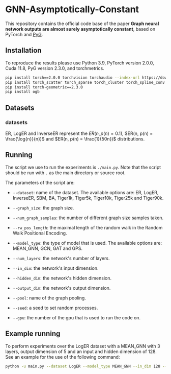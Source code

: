 # GNN-Asymptotically-Constant

This repository contains the official code base of the paper **Graph neural network outputs are almost surely asymptotically constant**, based on PyTorch and [PyG].

[PyG]: https://pytorch-geometric.readthedocs.io/en/latest/

## Installation ##
To reproduce the results please use Python 3.9, PyTorch version 2.0.0, Cuda 11.8, PyG version 2.3.0, and torchmetrics.

```bash
pip install torch==2.0.0 torchvision torchaudio --index-url https://download.pytorch.org/whl/cu118
pip install torch_scatter torch_sparse torch_cluster torch_spline_conv -f https://data.pyg.org/whl/torch-2.0.0+cu118.html
pip install torch-geometric==2.3.0
pip install ogb
```

## Datasets

### datasets

ER, LogER and InverseER represent the $`ER(n, p(n) = 0.1)`$, $`ER(n, p(n) = \frac{\log{n}}{n})`$
and $`ER(n, p(n) = \frac{1}{50n})`$ distributions.

## Running

The script we use to run the experiments is ``./main.py``.
Note that the script should be run with ``.`` as the main directory or source root.

The parameters of the script are:

- ``--dataset``: name of the dataset.
The available options are: ER, LogER, InverseER, SBM, BA, Tiger1k, Tiger5k, Tiger10k, Tiger25k and Tiger90k.

- ``--graph_size``: the graph size.
- ``--num_graph_samples``: the number of different graph size samples taken. 
- ``--rw_pos_length``: the maximal length of the random walk in the Random Walk Positional Encoding.
- ``--model_type``: the type of model that is used.
The available options are: MEAN_GNN, GCN, GAT and GPS.

- ``--num_layers``: the network's number of layers.
- ``--in_dim``: the network's input dimension.
- ``--hidden_dim``: the network's hidden dimension.
- ``--output_dim``: the network's output dimension.
- ``--pool``: name of the graph pooling.

- ``--seed``: a seed to set random processes.
- ``--gpu``: the number of the gpu that is used to run the code on.
  
## Example running

To perform experiments over the LogER dataset with a MEAN_GNN with 3 layers, output dimension of 5 and an input and hidden dimension of 128.  See an example for the use of the following command: 
```bash
python -u main.py --dataset LogER --model_type MEAN_GNN --in_dim 128 --hidden_dim 128 --out_dim 5 --num_layers 3 --seed 0
```
